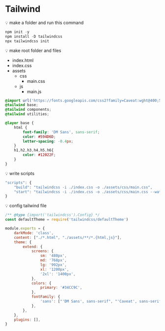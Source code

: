 # Tailwind

<aside>
💡 make a folder and run this command

</aside>

```jsx
npm init -y
npm install -D tailwindcss
npx tailwindcss init
```

<aside>
💡 make root folder and files

</aside>

- index.html
- index.css
- assets
    - css
        - main.css
    - js
        - main.js

```css
@import url('https://fonts.googleapis.com/css2?family=Caveat:wght@400;500;600;700&family=DM+Sans:wght@400;500;700&display=swap');
@tailwind base;
@tailwind components;
@tailwind utilities;

@layer base {
    html {
        font-family: 'DM Sans', sans-serif;
        color: #594D6D;
        letter-spacing: -0.4px;
    }
    h1,h2,h3,h4,h5,h6{
        color: #12022F;
    }
}

```

<aside>
💡 write scripts

</aside>

```jsx
"scripts": {
    "build": "tailwindcss -i ./index.css -o ./assets/css/main.css",
    "start": "tailwindcss -i ./index.css -o ./assets/css/main.css --watch"
}
```

<aside>
💡 config tailwind file

</aside>

```jsx
/** @type {import('tailwindcss').Config} */
const defaultTheme = require('tailwindcss/defaultTheme')

module.exports = {
    darkMode: 'class',
    content: ["./*.html", "./assets/**/*.{html,js}"],
    theme: {
        extend: {
            screens: {
                sm: '480px',
                md: '768px',
                lg: '992px',
                xl: '1200px',
                '2xl': '1400px',
            },
            colors: {
                primary: '#34CC9C',
            },
            fontFamily: {
                'sans': ["'DM Sans', sans-serif", "'Caveat', sans-serif", ...defaultTheme.fontFamily.sans],
            },
        },
    },
    plugins: [],
}
```
